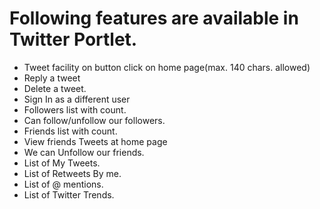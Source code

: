 # Following features are available in Twitter Portlet. #


  * Tweet facility on button click on home page(max. 140 chars. allowed)
  * Reply a tweet
  * Delete a tweet.
  * Sign In as a different user
  * Followers list with count.
  * Can follow/unfollow our followers.
  * Friends list with count.
  * View friends Tweets at home page
  * We can Unfollow our friends.
  * List of My Tweets.
  * List of Retweets By me.
  * List of @ mentions.
  * List of Twitter Trends.